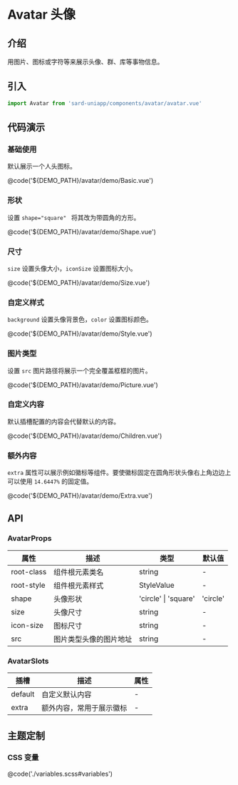 # Avatar 头像

## 介绍

用图片、图标或字符等来展示头像、群、库等事物信息。

## 引入

```ts
import Avatar from 'sard-uniapp/components/avatar/avatar.vue'
```

## 代码演示

### 基础使用

默认展示一个人头图标。

@code('${DEMO_PATH}/avatar/demo/Basic.vue')

### 形状

设置 `shape="square" ` 将其改为带圆角的方形。

@code('${DEMO_PATH}/avatar/demo/Shape.vue')

### 尺寸

`size` 设置头像大小，`iconSize` 设置图标大小。

@code('${DEMO_PATH}/avatar/demo/Size.vue')

### 自定义样式

`background` 设置头像背景色，`color` 设置图标颜色。

@code('${DEMO_PATH}/avatar/demo/Style.vue')

### 图片类型

设置 `src` 图片路径将展示一个完全覆盖框框的图片。

@code('${DEMO_PATH}/avatar/demo/Picture.vue')

### 自定义内容

默认插槽配置的内容会代替默认的内容。

@code('${DEMO_PATH}/avatar/demo/Children.vue')

### 额外内容

`extra` 属性可以展示例如徽标等组件。要使徽标固定在圆角形状头像右上角边边上可以使用 `14.6447%` 的固定值。

@code('${DEMO_PATH}/avatar/demo/Extra.vue')

## API

### AvatarProps

| 属性       | 描述                   | 类型                 | 默认值   |
| ---------- | ---------------------- | -------------------- | -------- |
| root-class | 组件根元素类名         | string               | -        |
| root-style | 组件根元素样式         | StyleValue           | -        |
| shape      | 头像形状               | 'circle' \| 'square' | 'circle' |
| size       | 头像尺寸               | string               | -        |
| icon-size  | 图标尺寸               | string               | -        |
| src        | 图片类型头像的图片地址 | string               | -        |

### AvatarSlots

| 插槽    | 描述                     | 属性 |
| ------- | ------------------------ | ---- |
| default | 自定义默认内容           | -    |
| extra   | 额外内容，常用于展示徽标 | -    |

## 主题定制

### CSS 变量

@code('./variables.scss#variables')
